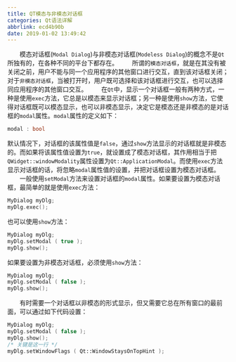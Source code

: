 ```yaml
---
title: QT模态与非模态对话框
categories: Qt语法详解
abbrlink: ecd4b90b
date: 2019-01-02 13:49:42
---
```

&emsp;&emsp;模态对话框(`Modal Dialog`)与非模态对话框(`Modeless Dialog`)的概念不是`Qt`所独有的，在各种不同的平台下都存在。
&emsp;&emsp;所谓的`模态对话框`，就是在其没有被关闭之前，用户不能与同一个应用程序的其他窗口进行交互，直到该对话框关闭；对于`非模态对话框`，当被打开时，用户既可选择和该对话框进行交互，也可以选择同应用程序的其他窗口交互。
&emsp;&emsp;在`Qt`中，显示一个对话框一般有两种方式，一种是使用`exec`方法，它总是以模态来显示对话框；另一种是使用`show`方法，它使得对话框既可以模态显示，也可以非模态显示，决定它是模态还是非模态的是对话框的`modal`属性。`modal`属性的定义如下：

``` cpp
modal : bool
```

默认情况下，对话框的该属性值是`false`，通过`show`方法显示的对话框就是非模态的。而如果将该属性值设置为`true`，就设置成了模态对话框，其作用相当于把`QWidget::windowModality`属性设置为`Qt::ApplicationModal`。而使用`exec`方法显示对话框的话，将忽略`modal`属性值的设置，并把对话框设置为模态对话框。
&emsp;&emsp;一般使用`setModal`方法来设置对话框的`modal`属性。如果要设置为模态对话框，最简单的就是使用`exec`方法：

``` cpp
MyDialog myDlg;
myDlg.exec();
```

也可以使用`show`方法：

``` cpp
MyDialog myDlg;
myDlg.setModal ( true );
myDlg.show();
```

如果要设置为非模态对话框，必须使用`show`方法：

``` cpp
MyDialog myDlg;
myDlg.setModal ( false );
myDlg.show();
```

&emsp;&emsp;有时需要一个对话框以非模态的形式显示，但又需要它总在所有窗口的最前面，可以通过如下代码设置：

``` cpp
MyDialog myDlg;
myDlg.setModal ( false );
myDlg.show();
/* 关键是这一行 */
myDlg.setWindowFlags ( Qt::WindowStaysOnTopHint );
```
